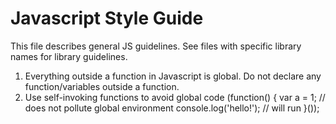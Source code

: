 Javascript Style Guide
=============================
This file describes general JS guidelines. See files with specific library names for library guidelines.

1. Everything outside a function in Javascript is global. Do not declare any function/variables outside a function.
2. Use self-invoking functions to avoid global code
        (function() {
            var a = 1;  // does not pollute global environment
            console.log('hello!'); // will run
        }());
